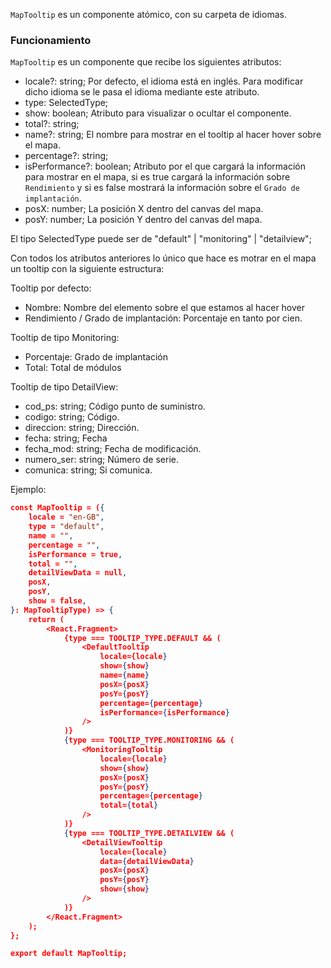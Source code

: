 `MapTooltip` es un componente atómico, con su carpeta de idiomas.

### Funcionamiento

`MapTooltip` es un componente que recibe los siguientes atributos:

-   locale?: string; Por defecto, el idioma está en inglés. Para modificar dicho idioma se le pasa el idioma mediante este atributo.
-   type: SelectedType;
-   show: boolean; Atributo para visualizar o ocultar el componente.
-   total?: string;
-   name?: string; El nombre para mostrar en el tooltip al hacer hover sobre el mapa.
-   percentage?: string;
-   isPerformance?: boolean; Atributo por el que cargará la información para mostrar en el mapa, si es true cargará la información sobre `Rendimiento` y si es false mostrará la información sobre el `Grado de implantación`.
-   posX: number; La posición X dentro del canvas del mapa.
-   posY: number; La posición Y dentro del canvas del mapa.

El tipo SelectedType puede ser de "default" | "monitoring" | "detailview";

Con todos los atributos anteriores lo único que hace es motrar en el mapa un tooltip con la siguiente estructura:

Tooltip por defecto:

-   Nombre: Nombre del elemento sobre el que estamos al hacer hover
-   Rendimiento / Grado de implantación: Porcentaje en tanto por cien.

Tooltip de tipo Monitoring:

-   Porcentaje: Grado de implantación
-   Total: Total de módulos

Tooltip de tipo DetailView:

-   cod_ps: string; Código punto de suministro.
-   codigo: string; Código.
-   direccion: string; Dirección.
-   fecha: string; Fecha
-   fecha_mod: string; Fecha de modificación.
-   numero_ser: string; Número de serie.
-   comunica: string; Si comunica.

Ejemplo:

```json
const MapTooltip = ({
    locale = "en-GB",
    type = "default",
    name = "",
    percentage = "",
    isPerformance = true,
    total = "",
    detailViewData = null,
    posX,
    posY,
    show = false,
}: MapTooltipType) => {
    return (
        <React.Fragment>
            {type === TOOLTIP_TYPE.DEFAULT && (
                <DefaultTooltip
                    locale={locale}
                    show={show}
                    name={name}
                    posX={posX}
                    posY={posY}
                    percentage={percentage}
                    isPerformance={isPerformance}
                />
            )}
            {type === TOOLTIP_TYPE.MONITORING && (
                <MonitoringTooltip
                    locale={locale}
                    show={show}
                    posX={posX}
                    posY={posY}
                    percentage={percentage}
                    total={total}
                />
            )}
            {type === TOOLTIP_TYPE.DETAILVIEW && (
                <DetailViewTooltip
                    locale={locale}
                    data={detailViewData}
                    posX={posX}
                    posY={posY}
                    show={show}
                />
            )}
        </React.Fragment>
    );
};

export default MapTooltip;
```